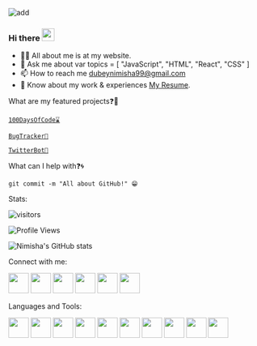 ![add](https://user-images.githubusercontent.com/63512488/137741466-8794c6eb-bfeb-4f13-a346-20504c427ac3.jpeg)


### Hi there <img src="https://raw.githubusercontent.com/iampavangandhi/iampavangandhi/master/gifs/Hi.gif" width="25" height="25"/>

- 👨‍💻 All about me is at my website.
- 💬 Ask me about var topics = [ "JavaScript", "HTML", "React", "CSS" ]
- 📫 How to reach me dubeynimisha99@gmail.com
- 📄 Know about my work & experiences [My Resume](https://drive.google.com/file/d/1Yn1CsXy92q98CYk5cWTySB4_CpY8Q9ej/view?usp=sharing).

What are my featured projects❓🚀

[```100DaysOfCode⌛```](https://github.com/nimishadebug/100-javascript-projects)

[```BugTracker🐛```](https://github.com/nimishadebug/BugTracker)

[```TwitterBot🤖```](https://github.com/nimishadebug/Twitter-Bot-Javascript)

What can I help with❓🌀

```git commit -m "All about GitHub!" 😁```

Stats:

 ![visitors](https://visitor-badge.glitch.me/badge?page_id=63512488&left_color=green&right_color=red)
 
 ![Profile Views](https://komarev.com/ghpvc/?username=nimishadebug)


![Nimisha's GitHub stats](https://github-readme-stats.vercel.app/api?username=nimishadebug&theme=dark&show_icons=true)

Connect with me:

<img src="https://camo.githubusercontent.com/a79c8028a36e9021ee36a97ea7c8077f69d5f1296d48ec593e95cfa6db33e2a5/68747470733a2f2f6564656e742e6769746875622e696f2f537570657254696e7949636f6e732f696d616765732f7376672f636f646570656e2e737667" width="40" height="40">  <img src="https://cdn3.iconfinder.com/data/icons/logos-and-brands-adobe/512/84_Dev-512.png" width="40" height="40">  <img src="https://cdn1.iconfinder.com/data/icons/logotypes/32/twitter-512.png" width="40" height="40">  <img src="https://cdn2.iconfinder.com/data/icons/social-media-2285/512/1_Linkedin_unofficial_colored_svg-512.png" width="40" height="40">  <img src="https://cdn2.iconfinder.com/data/icons/social-media-2285/512/1_Instagram_colored_svg_1-512.png" width="40" height="40">  <img src="https://cdn1.iconfinder.com/data/icons/social-media-circle-7/512/Circled_Medium_svg5-512.png" width="40" height="40"> 


Languages and Tools:

<img src="https://cdn1.iconfinder.com/data/icons/flat-and-simple-part-1/128/bootstrap-512.png" width="40" height="40">  <img src="https://cdn3.iconfinder.com/data/icons/file-extension-11/512/css-file-extension-format-digital-512.png" width="40" height="40">   <img src="https://cdn3.iconfinder.com/data/icons/luchesa-vol-9/128/Html-512.png" width="40" height="40">   <img src="https://cdn3.iconfinder.com/data/icons/social-media-2169/24/social_media_social_media_logo_git-512.png" width="40" height="40">   <img src="https://camo.githubusercontent.com/df12cb598044a3f38efc1f45e3580558c324cf8789b79487125044eeebcc4dee/68747470733a2f2f7777772e766563746f726c6f676f2e7a6f6e652f6c6f676f732f6865726f6b752f6865726f6b752d69636f6e2e737667" width="40" height="40">   <img src="https://raw.githubusercontent.com/devicons/devicon/master/icons/javascript/javascript-original.svg" width="40" height="40">   <img src="https://raw.githubusercontent.com/devicons/devicon/master/icons/mysql/mysql-original-wordmark.svg" width="40" height="40">   <img src="https://raw.githubusercontent.com/devicons/devicon/master/icons/php/php-original.svg" width="40" height="40">    <img src="https://camo.githubusercontent.com/93b32389bf746009ca2370de7fe06c3b5146f4c99d99df65994f9ced0ba41685/68747470733a2f2f7777772e766563746f726c6f676f2e7a6f6e652f6c6f676f732f676574706f73746d616e2f676574706f73746d616e2d69636f6e2e737667" width="40" height="40">    <img src="https://raw.githubusercontent.com/devicons/devicon/master/icons/react/react-original-wordmark.svg" width="40" height="40">   
                
             

